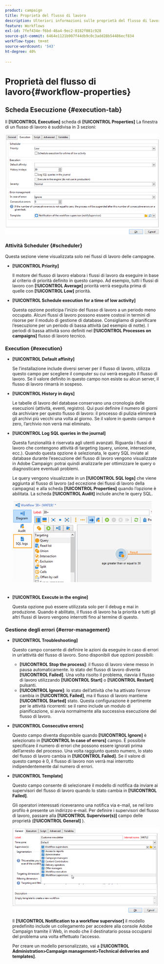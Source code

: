 ```yaml
---
product: campaign
title: Proprietà del flusso di lavoro
description: Ulteriori informazioni sulle proprietà del flusso di lavoro di Campaign
feature: Workflows
exl-id: 7fef434e-f6bd-46a4-9ec2-0182f081c928
source-git-commit: 6464e1121b907f44db9c0c3add28b54486ecf834
workflow-type: tm+mt
source-wordcount: '543'
ht-degree: 40%

---
```


# Proprietà del flusso di lavoro{#workflow-properties}



## Scheda Esecuzione {#execution-tab}

Il **[!UICONTROL Execution]** scheda di **[!UICONTROL Properties]** La finestra di un flusso di lavoro è suddivisa in 3 sezioni:

![](assets/wf_execution_tab.png)

### Attività Scheduler {#scheduler}

Questa sezione viene visualizzata solo nei flussi di lavoro delle campagne.

* **[!UICONTROL Priority]**

   Il motore del flusso di lavoro elabora i flussi di lavoro da eseguire in base al criterio di priorità definito in questo campo. Ad esempio, tutti i flussi di lavoro con **[!UICONTROL Average]** priorità verrà eseguita prima di quelle con **[!UICONTROL Low]** priorità.

* **[!UICONTROL Schedule execution for a time of low activity]**

   Questa opzione posticipa l’inizio del flusso di lavoro a un periodo meno occupato. Alcuni flussi di lavoro possono essere costosi in termini di risorse per il modulo di gestione di database. Consigliamo di pianificare l’esecuzione per un periodo di bassa attività (ad esempio di notte). I periodi di bassa attività sono definiti nel **[!UICONTROL Processes on campaigns]** flusso di lavoro tecnico.

### Execution {#execution}

* **[!UICONTROL Default affinity]**

   Se l’installazione include diversi server per il flusso di lavoro, utilizza questo campo per scegliere il computer su cui verrà eseguito il flusso di lavoro. Se il valore definito in questo campo non esiste su alcun server, il flusso di lavoro rimarrà in sospeso.

* **[!UICONTROL History in days]**

   Le tabelle di lavoro del database conservano una cronologia delle esecuzioni (attività, eventi, registro). Qui puoi definire il numero di giorni da archiviare per questo flusso di lavoro: il processo di pulizia eliminerà gli archivi più vecchi una volta al giorno. Se il valore in questo campo è zero, l’archivio non verrà mai eliminato.

* **[!UICONTROL Log SQL queries in the journal]**

   Questa funzionalità è riservata agli utenti avanzati. Riguarda i flussi di lavoro che contengono attività di targeting (query, unione, intersezione, ecc.). Quando questa opzione è selezionata, le query SQL inviate al database durante l’esecuzione del flusso di lavoro vengono visualizzate in Adobe Campaign: potrai quindi analizzarle per ottimizzare le query o diagnosticare eventuali problemi.

   Le query vengono visualizzate in un **[!UICONTROL SQL logs]** che viene aggiunta al flusso di lavoro (ad eccezione dei flussi di lavoro della campagna) e alla scheda **[!UICONTROL Properties]** quando l’opzione è abilitata. La scheda **[!UICONTROL Audit]** include anche le query SQL.

   ![](assets/wf_tab_log_sql.png)

* **[!UICONTROL Execute in the engine]**

   Questa opzione può essere utilizzata solo per il debug e mai in produzione. Quando è abilitato, il flusso di lavoro ha la priorità e tutti gli altri flussi di lavoro vengono interrotti fino al termine di questo.

### Gestione degli errori {#error-management}

* **[!UICONTROL Troubleshooting]**

   Questo campo consente di definire le azioni da eseguire in caso di errori in un’attività del flusso di lavoro. Sono disponibili due opzioni possibili:

   * **[!UICONTROL Stop the process]**: il flusso di lavoro viene messo in pausa automaticamente. lo stato del flusso di lavoro diventa **[!UICONTROL Failed]**. Una volta risolto il problema, riavvia il flusso di lavoro utilizzando **[!UICONTROL Start]** o **[!UICONTROL Restart]** pulsanti.
   * **[!UICONTROL Ignore]**: lo stato dell’attività che ha attivato l’errore cambia in **[!UICONTROL Failed]**, ma il flusso di lavoro mantiene **[!UICONTROL Started]** stato. Questa configurazione è pertinente per le attività ricorrenti: se il ramo include un modulo di pianificazione, si avvia normalmente alla successiva esecuzione del flusso di lavoro.

* **[!UICONTROL Consecutive errors]**

   Questo campo diventa disponibile quando **[!UICONTROL Ignore]** è selezionato in **[!UICONTROL In case of errors]** campo. È possibile specificare il numero di errori che possono essere ignorati prima dell’arresto del processo. Una volta raggiunto questo numero, lo stato del flusso di lavoro cambia in **[!UICONTROL Failed]**. Se il valore di questo campo è 0, il flusso di lavoro non verrà mai interrotto indipendentemente dal numero di errori.

* **[!UICONTROL Template]**

   Questo campo consente di selezionare il modello di notifica da inviare ai supervisori del flusso di lavoro quando lo stato cambia in **[!UICONTROL Failed]**.

   Gli operatori interessati riceveranno una notifica via e-mail, se nel loro profilo è presente un indirizzo e-mail. Per definire i supervisori del flusso di lavoro, passare alla **[!UICONTROL Supervisor(s)]** campo delle proprietà (**[!UICONTROL General]** ).

   ![](assets/wf-properties_select-supervisors.png)

   Il **[!UICONTROL Notification to a workflow supervisor]** il modello predefinito include un collegamento per accedere alla console Adobe Campaign tramite il Web, in modo che il destinatario possa occuparsi del problema una volta effettuato l’accesso.

   Per creare un modello personalizzato, vai a **[!UICONTROL Administration>Campaign management>Technical deliveries and templates]**.

